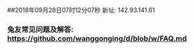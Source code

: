 ##2018年09月28日07时12分07秒 新址: 142.93.141.61
### 兔友常见问题及解答: https://github.com/wanggonging/d/blob/w/FAQ.md
